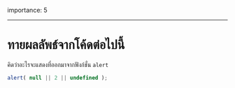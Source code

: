 importance: 5

---

# ทายผลลัพธ์จากโค้ดต่อไปนี้

คิดว่าอะไรจะแสดงที่ออกมาจากฟังก์ชั่น `alert`

```js
alert( null || 2 || undefined );
```

